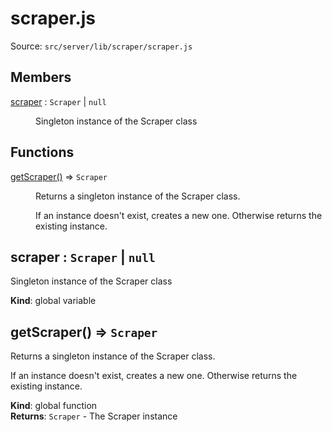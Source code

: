 # scraper.js

Source: `src/server/lib/scraper/scraper.js`

## Members

<dl>
<dt><a href="#scraper">scraper</a> : <code>Scraper</code> | <code>null</code></dt>
<dd><p>Singleton instance of the Scraper class</p>
</dd>
</dl>

## Functions

<dl>
<dt><a href="#getScraper">getScraper()</a> ⇒ <code>Scraper</code></dt>
<dd><p>Returns a singleton instance of the Scraper class.</p>
<p>If an instance doesn&#39;t exist, creates a new one. Otherwise returns the existing instance.</p>
</dd>
</dl>

<a name="scraper"></a>

## scraper : <code>Scraper</code> \| <code>null</code>

Singleton instance of the Scraper class

**Kind**: global variable  
<a name="getScraper"></a>

## getScraper() ⇒ <code>Scraper</code>

Returns a singleton instance of the Scraper class.

If an instance doesn't exist, creates a new one. Otherwise returns the existing instance.

**Kind**: global function  
**Returns**: <code>Scraper</code> - The Scraper instance

